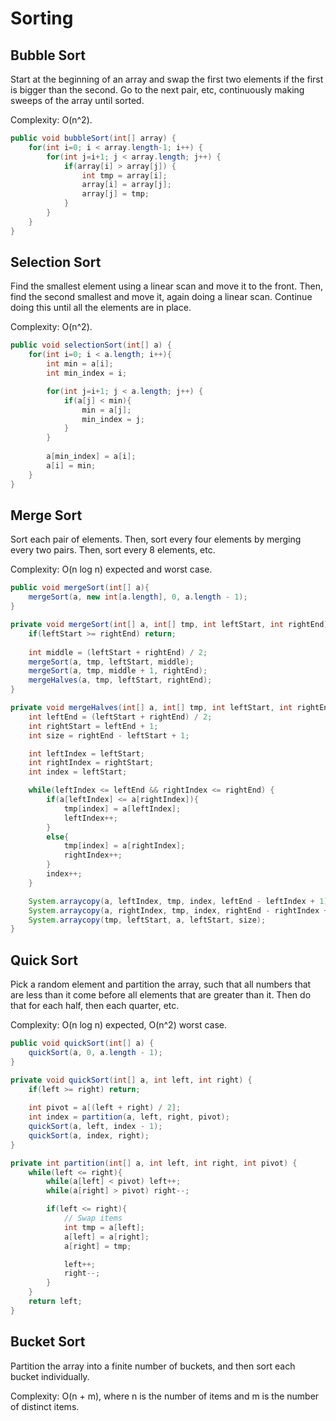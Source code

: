 # Sorting

## Bubble Sort

Start at the beginning of an array and swap the first two elements if the first is bigger than the second. Go to the next pair, etc, continuously making sweeps of the array until sorted. 

Complexity: O(n^2).

```java
public void bubbleSort(int[] array) {
	for(int i=0; i < array.length-1; i++) {
		for(int j=i+1; j < array.length; j++) {
			if(array[i] > array[j]) {
				int tmp = array[i];
				array[i] = array[j];
				array[j] = tmp;
			}
		}
	}
}
```

## Selection Sort

Find the smallest element using a linear scan and move it to the front. Then, find the second smallest and move it, again doing a linear scan. Continue doing this until all the elements are in place. 

Complexity: O(n^2).

```java
public void selectionSort(int[] a) {
	for(int i=0; i < a.length; i++){
		int min = a[i];
		int min_index = i;

		for(int j=i+1; j < a.length; j++) {
			if(a[j] < min){
				min = a[j];
				min_index = j; 
			}
		}
	
		a[min_index] = a[i];
		a[i] = min;
	}
}
```

## Merge Sort

Sort each pair of elements. Then, sort every four elements by merging every two pairs. Then, sort every 8 elements, etc. 

Complexity: O(n log n) expected and worst case.

```java
public void mergeSort(int[] a){
	mergeSort(a, new int[a.length], 0, a.length - 1);
}

private void mergeSort(int[] a, int[] tmp, int leftStart, int rightEnd) {
	if(leftStart >= rightEnd) return;
	
	int middle = (leftStart + rightEnd) / 2;
	mergeSort(a, tmp, leftStart, middle);
	mergeSort(a, tmp, middle + 1, rightEnd);
	mergeHalves(a, tmp, leftStart, rightEnd);
}

private void mergeHalves(int[] a, int[] tmp, int leftStart, int rightEnd) {
    int leftEnd = (leftStart + rightEnd) / 2;
    int rightStart = leftEnd + 1;
    int size = rightEnd - leftStart + 1;

    int leftIndex = leftStart;
    int rightIndex = rightStart;
    int index = leftStart;

    while(leftIndex <= leftEnd && rightIndex <= rightEnd) {
        if(a[leftIndex] <= a[rightIndex]){
            tmp[index] = a[leftIndex];
            leftIndex++;
        }
        else{
            tmp[index] = a[rightIndex];
            rightIndex++;
        }
        index++;
	}

    System.arraycopy(a, leftIndex, tmp, index, leftEnd - leftIndex + 1);	
    System.arraycopy(a, rightIndex, tmp, index, rightEnd - rightIndex + 1);
    System.arraycopy(tmp, leftStart, a, leftStart, size);
}
```

## Quick Sort

Pick a random element and partition the array, such that all numbers that are less than it come before all elements that are greater than it. Then do that for each half, then each quarter, etc. 

Complexity: O(n log n) expected, O(n^2) worst case.

```java
public void quickSort(int[] a) {
	quickSort(a, 0, a.length - 1);
}

private void quickSort(int[] a, int left, int right) {
	if(left >= right) return;
	
	int pivot = a[(left + right) / 2];
	int index = partition(a, left, right, pivot);
	quickSort(a, left, index - 1);
	quickSort(a, index, right);
}

private int partition(int[] a, int left, int right, int pivot) {
	while(left <= right){
		while(a[left] < pivot) left++;
		while(a[right] > pivot) right--;

		if(left <= right){
			// Swap items
			int tmp = a[left];
			a[left] = a[right];
			a[right] = tmp;

			left++;
			right--;
		}
	}
	return left;
}
```

## Bucket Sort

Partition the array into a finite number of buckets, and then sort each bucket individually. 

Complexity: O(n + m), where n is the number of items and m is the number of distinct items.

```java
```